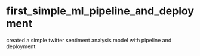 # first_simple_ml_pipeline_and_deployment
created a simple twitter sentiment analysis model with pipeline and deployment
